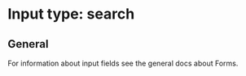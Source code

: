 # Input type: search

## General

For information about input fields see the general docs about Forms.

